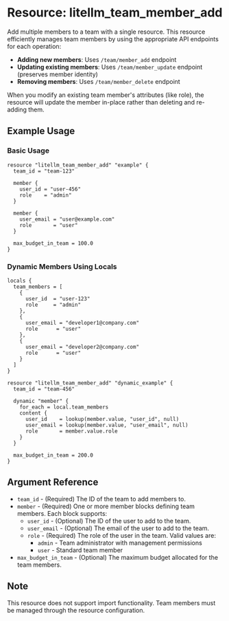 # Resource: litellm_team_member_add

Add multiple members to a team with a single resource. This resource efficiently manages team members by using the appropriate API endpoints for each operation:

- **Adding new members**: Uses `/team/member_add` endpoint
- **Updating existing members**: Uses `/team/member_update` endpoint (preserves member identity)
- **Removing members**: Uses `/team/member_delete` endpoint

When you modify an existing team member's attributes (like role), the resource will update the member in-place rather than deleting and re-adding them.

## Example Usage

### Basic Usage

```hcl
resource "litellm_team_member_add" "example" {
  team_id = "team-123"

  member {
    user_id = "user-456"
    role    = "admin"
  }

  member {
    user_email = "user@example.com"
    role       = "user"
  }

  max_budget_in_team = 100.0
}
```

### Dynamic Members Using Locals

```hcl
locals {
  team_members = [
    {
      user_id  = "user-123"
      role     = "admin"
    },
    {
      user_email = "developer1@company.com"
      role      = "user"
    },
    {
      user_email = "developer2@company.com"
      role      = "user"
    }
  ]
}

resource "litellm_team_member_add" "dynamic_example" {
  team_id = "team-456"

  dynamic "member" {
    for_each = local.team_members
    content {
      user_id    = lookup(member.value, "user_id", null)
      user_email = lookup(member.value, "user_email", null)
      role       = member.value.role
    }
  }

  max_budget_in_team = 200.0
}
```

## Argument Reference

- `team_id` - (Required) The ID of the team to add members to.
- `member` - (Required) One or more member blocks defining team members. Each block supports:
  - `user_id` - (Optional) The ID of the user to add to the team.
  - `user_email` - (Optional) The email of the user to add to the team.
  - `role` - (Required) The role of the user in the team. Valid values are:
    - `admin` - Team administrator with management permissions
    - `user` - Standard team member
- `max_budget_in_team` - (Optional) The maximum budget allocated for the team members.

## Note

This resource does not support import functionality. Team members must be managed through the resource configuration.
